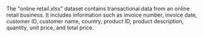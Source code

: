 The "online retail.xlsx" dataset contains transactional data from an online retail business. It includes information such as invoice number, invoice date, customer ID, customer name, country, product ID, 
product description, quantity, unit price, and total price.
